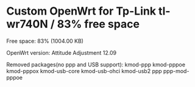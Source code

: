 # Custom OpenWrt for Tp-Link tl-wr740N / 83% free space
Free space: 83% (1004.00 KB)

OpenWrt version: Attitude Adjustment 12.09

Removed packages(no ppp and USB support): kmod-ppp kmod-pppoe kmod-pppox kmod-usb-core kmod-usb-ohci kmod-usb2
ppp ppp-mod-pppoe

